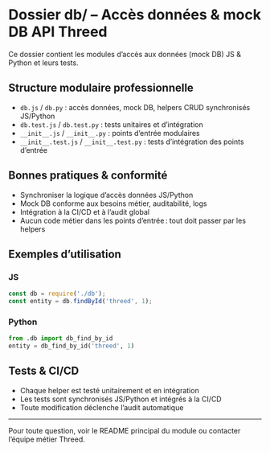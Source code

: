 <!-- filepath: /workspaces/dihya.io/backend/components/metiers/threed/api/db/README.md -->
# Dossier db/ – Accès données & mock DB API Threed

Ce dossier contient les modules d’accès aux données (mock DB) JS & Python et leurs tests.

## Structure modulaire professionnelle
- `db.js` / `db.py` : accès données, mock DB, helpers CRUD synchronisés JS/Python
- `db.test.js` / `db.test.py` : tests unitaires et d’intégration
- `__init__.js` / `__init__.py` : points d’entrée modulaires
- `__init__.test.js` / `__init__.test.py` : tests d’intégration des points d’entrée

## Bonnes pratiques & conformité
- Synchroniser la logique d’accès données JS/Python
- Mock DB conforme aux besoins métier, auditabilité, logs
- Intégration à la CI/CD et à l’audit global
- Aucun code métier dans les points d’entrée : tout doit passer par les helpers

## Exemples d’utilisation

### JS
```js
const db = require('./db');
const entity = db.findById('threed', 1);
```

### Python
```python
from .db import db_find_by_id
entity = db_find_by_id('threed', 1)
```

## Tests & CI/CD
- Chaque helper est testé unitairement et en intégration
- Les tests sont synchronisés JS/Python et intégrés à la CI/CD
- Toute modification déclenche l’audit automatique

---
Pour toute question, voir le README principal du module ou contacter l’équipe métier Threed.
